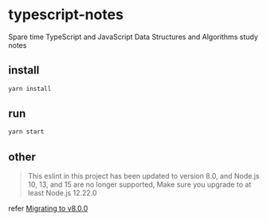 # typescript-notes

Spare time TypeScript and  JavaScript Data Structures and Algorithms study notes

## install

```bash
yarn install
```

## run

```bash
yarn start
```

## other

> This eslint in this project has been updated to version 8.0, and Node.js 10, 13, and 15 are no longer supported,
> Make sure you upgrade to at least Node.js 12.22.0

refer [Migrating to v8.0.0](https://eslint.org/docs/8.0.0/user-guide/migrating-to-8.0.0)
